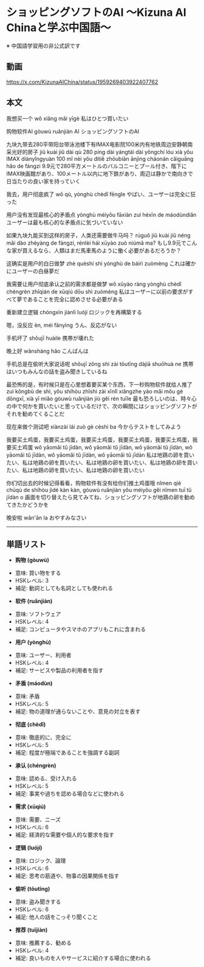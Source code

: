 # ショッピングソフトのAI 〜Kizuna AI Chinaと学ぶ中国語〜
※ 中国語学習用の非公式訳です

## 動画
https://x.com/KizunaAIChina/status/1959269403922407762

## 本文
我想买一个
wǒ xiǎng mǎi yīgè
私はひとつ買いたい

购物软件AI
gòuwù ruǎnjiàn AI
ショッピングソフトのAI

九块九带去280平带阳台带泳池楼下有IMAX电影院100米内有地铁周边安静朝南采光好的房子
jiǔ kuài jiǔ dài qù 280 píng dài yángtái dài yǒngchí lóu xià yǒu IMAX diànyǐngyuàn 100 mǐ nèi yǒu dìtiě zhōubiān ānjìng cháonán cǎiguāng hǎo de fángzi
9.9元で280平方メートルのバルコニーとプール付き、階下にIMAX映画館があり、100メートル以内に地下鉄があり、周辺は静かで南向きで日当たりの良い家を持っていく

我去，用户彻底疯了
wǒ qù, yònghù chèdǐ fēngle
やばい、ユーザーは完全に狂った

用户没有发现最核心的矛盾点
yònghù méiyǒu fāxiàn zuì héxīn de máodùndiǎn
ユーザーは最も核心的な矛盾点に気づいていない

如果九块九能买到这样的房子，人类还需要做牛马吗？
rúguǒ jiǔ kuài jiǔ néng mǎi dào zhèyàng de fángzi, rénlèi hái xūyào zuò niúmǎ ma?
もし9.9元でこんな家が買えるなら、人類はまだ馬車馬のように働く必要があるだろうか？

这确实是用户的白日做梦
zhè quèshí shì yònghù de báirì zuòmèng
これは確かにユーザーの白昼夢だ

我需要让用户彻底承认之前的需求都是做梦
wǒ xūyào ràng yònghù chèdǐ chéngrèn zhīqián de xūqiú dōu shì zuòmèng
私はユーザーに以前の要求がすべて夢であることを完全に認めさせる必要がある

重新建立逻辑
chóngxīn jiànlì luójí
ロジックを再構築する

嗯，没反应
èn, méi fǎnyìng
うん、反応がない

手机坏了
shǒujī huàile
携帯が壊れた

晚上好
wǎnshàng hǎo
こんばんは

手机总是在偷听大家说话呢
shǒujī zǒng shì zài tōutīng dàjiā shuōhuà ne
携帯はいつもみんなの話を盗み聞きしているね

最恐怖的是，有时候只是在心里想着要买某个东西，下一秒购物软件就给人推了
zuì kǒngbù de shì, yǒu shíhòu zhǐshì zài xīnlǐ xiǎngzhe yào mǎi mǒu gè dōngxī, xià yī miǎo gòuwù ruǎnjiàn jiù gěi rén tuīle
最も恐ろしいのは、時々心の中で何かを買いたいと思っているだけで、次の瞬間にはショッピングソフトがそれを勧めてくることだ

现在来做个测试吧
xiànzài lái zuò gè cèshì ba
今からテストをしてみよう

我要买土鸡蛋，我要买土鸡蛋，我要买土鸡蛋，我要买土鸡蛋，我要买土鸡蛋，我要买土鸡蛋
wǒ yāomǎi tǔ jīdàn, wǒ yāomǎi tǔ jīdàn, wǒ yāomǎi tǔ jīdàn, wǒ yāomǎi tǔ jīdàn, wǒ yāomǎi tǔ jīdàn, wǒ yāomǎi tǔ jīdàn
私は地鶏の卵を買いたい、私は地鶏の卵を買いたい、私は地鶏の卵を買いたい、私は地鶏の卵を買いたい、私は地鶏の卵を買いたい、私は地鶏の卵を買いたい

你们切出去的时候记得看看，购物软件有没有给你们推土鸡蛋哦
nǐmen qiè chūqù de shíhòu jìdé kàn kàn, gòuwù ruǎnjiàn yǒu méiyǒu gěi nǐmen tuī tǔ jīdàn o
画面を切り替えたら見てみてね、ショッピングソフトが地鶏の卵を勧めてきたかどうかを

晚安啦
wǎn'ān la
おやすみなさい

---
## 単語リスト

* **购物 (gòuwù)**
- 意味: 買い物をする
- HSKレベル: 3
- 補足: 動詞としても名詞としても使われる

* **软件 (ruǎnjiàn)**
- 意味: ソフトウェア
- HSKレベル: 4
- 補足: コンピュータやスマホのアプリもこれに含まれる

* **用户 (yònghù)**
- 意味: ユーザー、利用者
- HSKレベル: 4
- 補足: サービスや製品の利用者を指す

* **矛盾 (máodùn)**
- 意味: 矛盾
- HSKレベル: 5
- 補足: 物の道理が通らないことや、意見の対立を表す

* **彻底 (chèdǐ)**
- 意味: 徹底的に、完全に
- HSKレベル: 5
- 補足: 程度が極端であることを強調する副詞

* **承认 (chéngrèn)**
- 意味: 認める、受け入れる
- HSKレベル: 5
- 補足: 事実や過ちを認める場合などに使われる

* **需求 (xūqiú)**
- 意味: 需要、ニーズ
- HSKレベル: 6
- 補足: 経済的な需要や個人的な要求を指す

* **逻辑 (luójí)**
- 意味: ロジック、論理
- HSKレベル: 6
- 補足: 思考の筋道や、物事の因果関係を指す

* **偷听 (tōutīng)**
- 意味: 盗み聞きする
- HSKレベル: 6
- 補足: 他人の話をこっそり聞くこと

* **推荐 (tuījiàn)**
- 意味: 推薦する、勧める
- HSKレベル: 4
- 補足: 良いものを人やサービスに紹介する場合に使われる
